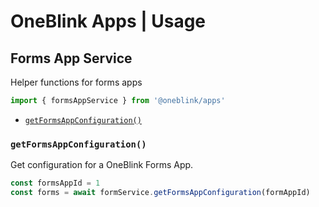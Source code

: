 # OneBlink Apps | Usage

## Forms App Service

Helper functions for forms apps

```js
import { formsAppService } from '@oneblink/apps'
```

- [`getFormsAppConfiguration()`](#getFormsAppConfiguration)

### `getFormsAppConfiguration()`

Get configuration for a OneBlink Forms App.

```js
const formsAppId = 1
const forms = await formService.getFormsAppConfiguration(formAppId)
```
